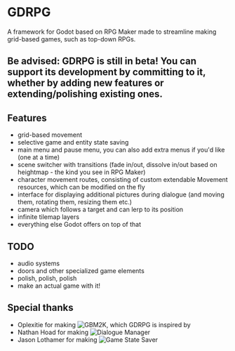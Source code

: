 # GDRPG

A framework for Godot based on RPG Maker made to streamline making grid-based games, such as top-down RPGs.

## Be advised: GDRPG is still in beta! You can support its development by committing to it, whether by adding new features or extending/polishing existing ones.

## Features

- grid-based movement
- selective game and entity state saving
- main menu and pause menu, you can also add  extra menus if you'd like (one at a time)
- scene switcher with transitions (fade in/out, dissolve in/out based on heightmap - the kind you see in RPG Maker)
- character movement routes, consisting of custom extendable Movement resources, which can be modified on the fly
- interface for displaying additional pictures during dialogue (and moving them, rotating them, resizing them etc.)
- camera which follows a target and can lerp to its position
- infinite tilemap layers
- everything else Godot offers on top of that

## TODO

- audio systems
- doors and other specialized game elements
- polish, polish, polish
- make an actual game with it!

## Special thanks

- Oplexitie for making ![GBM2K](https://github.com/Oplexitie/GBM2K-Framework), which GDRPG is inspired by
- Nathan Hoad for making ![Dialogue Manager](https://github.com/nathanhoad/godot_dialogue_manager)
- Jason Lothamer for making ![Game State Saver](https://github.com/jhlothamer/godot_game_state_saver_plugin)
